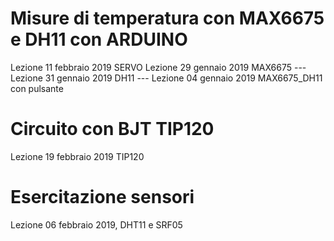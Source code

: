 # Misure di temperatura con MAX6675 e DH11 con ARDUINO

Lezione 11 febbraio 2019 SERVO
Lezione 29 gennaio 2019 MAX6675 ---
Lezione 31 gennaio 2019 DH11 ---
Lezione 04 gennaio 2019 MAX6675_DH11 con pulsante

# Circuito con BJT TIP120

Lezione 19 febbraio 2019 TIP120

# Esercitazione sensori 
Lezione 06 febbraio 2019, DHT11 e SRF05
